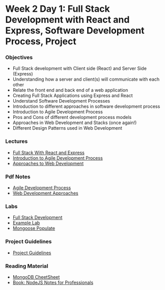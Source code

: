 # Week 2 Day 1: Full Stack Development with React and Express, Software Development Process, Project 


### Objectives
* Full Stack development with Client side (React) and Server Side (Express)
* Understanding how a server and client(s) will communicate with each other
* Relate the front end and back end of a web application
* Creating Full Stack Applications using Express and React
* Understand Software Development Processes
* Introduction to different approaches in software development process
* Introduction to Agile Development Process
* Pros and Cons of different development process models
* Approaches in Web Development and Stacks (once again!)
* Different Design Patterns used in Web Development

### Lectures
* [Full Stack With React and Express](FullStackWithReactAndExpress.pptx)
* [Introduction to Agile Development Process](IntroductiontoAgileDevelopmentProcess.pptx)
* [Approaches to Web Development](ApproachestoWebDevelopment.pptx)

### Pdf Notes
* [Agile Development Process](PdfNotes/IntroductiontoAgileDevelopment.pdf)
* [Web Development Approaches](PdfNotes/ApproachestoWeDevelopment.pdf)
  
### Labs
* [Full Stack Development](Lab/FullStackWithExpressAndReact.pdf)
* [Example Lab](Lab/Example)
* [Mongoose Populate](MongoosePopulate.md)
  
### Project Guidelines
* [Project Guidelines](projectGuidelines.md)
  
### Reading Material
* [MongoDB CheetSheet](MongoDBCheetSheet.pdf)
* [Book: NodeJS Notes for Professionals](NodeJSNotesForProfessionals.pdf)
  